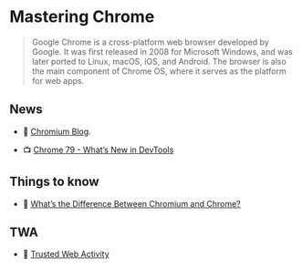 # Mastering Chrome

> Google Chrome is a cross-platform web browser developed by Google. It was first released in 2008 for Microsoft Windows, and was later ported to Linux, macOS, iOS, and Android. The browser is also the main component of Chrome OS, where it serves as the platform for web apps.

## News

- 🧾 [Chromium Blog](https://blog.chromium.org/).

- 📺 [Chrome 79 - What’s New in DevTools](https://www.youtube.com/watch?v=kobvF5cs6xY)

## Things to know

- 📖 [What’s the Difference Between Chromium and Chrome?](https://www.howtogeek.com/202825/what%E2%80%99s-the-difference-between-chromium-and-chrome/)

## TWA

- 📖 [Trusted Web Activity](https://developers.google.com/web/android/trusted-web-activity)
